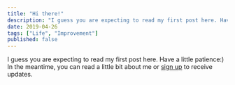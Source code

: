 ```yaml
---
title: "Hi there!"
description: "I guess you are expecting to read my first post here. Have a little patience:)"
date: 2019-04-26
tags: ["Life", "Improvement"]
published: false
---
```


I guess you are expecting to read my first post here. Have a little patience:)
In the meantime, you can read a little bit about me or [sign up](/) to receive updates.
